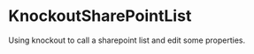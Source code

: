KnockoutSharePointList
======================

Using knockout to call a sharepoint list and edit some properties.
